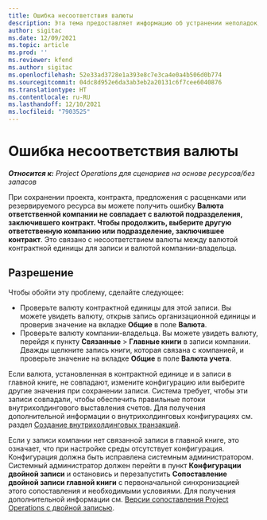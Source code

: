 ```yaml
---
title: Ошибка несоответствия валюты
description: Эта тема предоставляет информацию об устранении неполадок, связанных с ошибкой несоответствия валют, которая возникает при сохранении определенных типов записей.
author: sigitac
ms.date: 12/09/2021
ms.topic: article
ms.prod: ''
ms.reviewer: kfend
ms.author: sigitac
ms.openlocfilehash: 52e33ad3728e1a393e8c7e3ca4e0a4b506d0b774
ms.sourcegitcommit: 04dc8d952e6da3ab3eb2a20131c6f7cee6040876
ms.translationtype: HT
ms.contentlocale: ru-RU
ms.lasthandoff: 12/10/2021
ms.locfileid: "7903525"
---
```

# <a name="currency-mismatch-error"></a>Ошибка несоответствия валюты 

_**Относится к:** Project Operations для сценариев на основе ресурсов/без запасов_

При сохранении проекта, контракта, предложения с расценками или резервируемого ресурса вы можете получить ошибку **Валюта ответственной компании не совпадает с валютой подразделения, заключившего контракт. Чтобы продолжить, выберите другую ответственную компанию или подразделение, заключившее контракт**. Это связано с несоответствием валюты между валютой контрактной единицы для записи и валютой компании-владельца.


## <a name="resolution"></a>Разрешение

Чтобы обойти эту проблему, сделайте следующее:
- Проверьте валюту контрактной единицы для этой записи. Вы можете увидеть валюту, открыв запись организационной единицы и проверив значение на вкладке **Общие** в поле **Валюта**.
- Проверьте валюту компании-владельца. Вы можете увидеть валюту, перейдя к пункту **Связанные** > **Главные книги** в записи компании. Дважды щелкните запись книги, которая связана с компанией, и проверьте значение на вкладке **Общие** в поле **Валюта учета**.

Если валюта, установленная в контрактной единице и в записи в главной книге, не совпадают, измените конфигурацию или выберите другие значения при сохранении записи. Система требует, чтобы эти записи совпадали, чтобы обеспечить правильные потоки внутрихолдингового выставления счетов. Для получения дополнительной информации о внутрихолдинговых конфигурациях см. раздел [Создание внутрихолдинговых транзакций](../../project-accounting/create-intercompany-transactions.md).

Если у записи компании нет связанной записи в главной книге, это означает, что при настройке среды отсутствует конфигурация. Конфигурация должна быть исправлена системным администратором. Системный администратор должен перейти в пункт **Конфигурации двойной записи** и остановись и перезапустить **Сопоставление двойной записи главной книги** с первоначальной синхронизацией этого сопоставления и необходимыми условиями. Для получения дополнительной информации см. [Версии сопоставления Project Operations с двойной записью](../../environment/resource-dual-write-maps.md).
